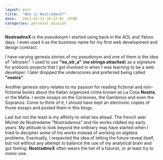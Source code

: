 ```yaml
---
layout: post
title:  "Who is NostradmsX?"
date:   2011-02-11 16:22:01 -0700
categories: personal opinion
---
```

**NostradmsX** is the pseudonym I started using back in the AOL and Yahoo days. I even used it as the business name for my first web development and design contract. 

I have varying genesis stories of my pseudonym and one of them is the idea of "altruism". I used to use **"no_str_a"** (__no strings attached__) as a signature for probono projects that I got involved in when I was learning to be a web developer. I later dropped the underscores and preferred being called **"nostra"**. 

Another genesis story relates to my passion for reading fictional and non-fictional books about the Italian organized crime known as La Cosa **Nostra**, or the Mafia. I wrote essays on the Corleones, the Gambinos and even the Sopranos. Come to think of it, I should have kept an electronic copies of those essays and posted them in this blogs. 

Last but not the least is my affinity to what lies ahead. The french seer Michel de Nostredame "Nostradamus" and his works riddled my early years. My attitude to look beyond the ordinary may have started when I tried to decipher some of his works instead of working on algebra problems. Eventually, I respected the idea of letting the future reveal itself, but not without any attempt to balance the use of my analytical brain and gut feeling. **NostradmsX** often wears the hat of a futurist, or at least try to mimic one.

[nostradmsx.com]: https://nostradmsx.com
[Wiki about Nostradamus]: https://en.wikipedia.org/wiki/Nostradamus

